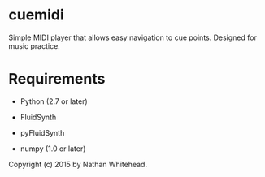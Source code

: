 # cuemidi
Simple MIDI player that allows easy navigation to cue points. Designed for music practice.

# Requirements

* Python (2.7 or later)

* FluidSynth

* pyFluidSynth

* numpy (1.0 or later)

Copyright (c) 2015 by Nathan Whitehead.
